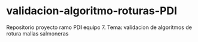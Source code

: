 # validacion-algoritmo-roturas-PDI
Repositorio proyecto ramo PDI equipo 7. Tema: validacion de algoritmos de rotura mallas salmoneras
